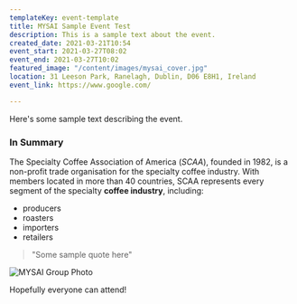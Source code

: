 ```yaml
---
templateKey: event-template
title: MYSAI Sample Event Test
description: This is a sample text about the event.
created_date: 2021-03-21T10:54
event_start: 2021-03-27T08:02
event_end: 2021-03-27T10:02
featured_image: "/content/images/mysai_cover.jpg"
location: 31 Leeson Park, Ranelagh, Dublin, D06 E8H1, Ireland
event_link: https://www.google.com/

---
```

Here's some sample text describing the event.

### In Summary

The Specialty Coffee Association of America (_SCAA_), founded in 1982, is a non-profit trade organisation for the specialty coffee industry. With members located in more than 40 countries, SCAA represents every segment of the specialty **coffee industry**, including:

* producers
* roasters
* importers
* retailers

> "Some sample quote here"

![MYSAI Group Photo](/content/images/mysai_cover.jpg "MYSAI Group Photo")

Hopefully everyone can attend!